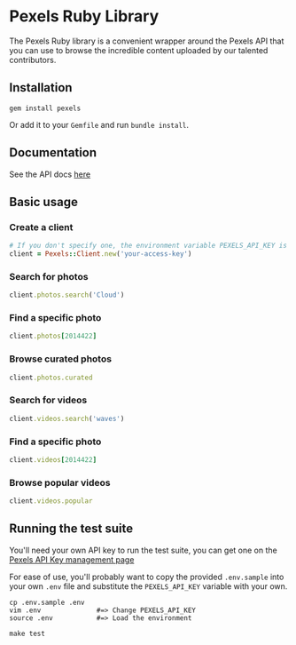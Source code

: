 # Pexels Ruby Library

The Pexels Ruby library is a convenient wrapper around the Pexels API that you can use to browse the incredible content uploaded by our talented contributors.

## Installation

```
gem install pexels
```

Or add it to your `Gemfile` and run `bundle install`.

## Documentation

See the API docs [here](https://www.pexels.com/api/documentation/?language=js)


## Basic usage

### Create a client

```ruby
# If you don't specify one, the environment variable PEXELS_API_KEY is used by default
client = Pexels::Client.new('your-access-key')
```

### Search for photos

```ruby
client.photos.search('Cloud')
```

### Find a specific photo

```ruby
client.photos[2014422]
```

### Browse curated photos

```ruby
client.photos.curated
```

### Search for videos

```ruby
client.videos.search('waves')
```

### Find a specific photo

```ruby
client.videos[2014422]
```

### Browse popular videos

```ruby
client.videos.popular
```

## Running the test suite

You'll need your own API key to run the test suite, you can get one on the [Pexels API Key management page](https://www.pexels.com/api/new/)

For ease of use, you'll probably want to copy the provided `.env.sample` into your own `.env` file and substitute the `PEXELS_API_KEY` variable with your own.

```
cp .env.sample .env
vim .env              #=> Change PEXELS_API_KEY
source .env           #=> Load the environment

make test
```
